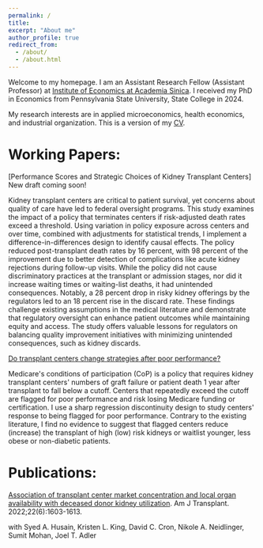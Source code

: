 ```yaml
---
permalink: /
title: 
excerpt: "About me"
author_profile: true
redirect_from: 
  - /about/
  - /about.html
---
```


Welcome to my homepage. I am an Assistant Research Fellow (Assistant Professor) at [Institute of Economics at Academia Sinica](https://www.econ.sinica.edu.tw/4d49b1b1-d551-4956-84a5-6bbf392d8417). I received my PhD in Economics from Pennsylvania State University, State College in 2024.

My research interests are in applied microeconomics, health economics, and industrial organization. This is a version of my [CV](http://hanloong7.github.io/files/CV.pdf).

Working Papers: 
======
[Performance Scores and Strategic Choices of Kidney Transplant Centers] New draft coming soon! 

Kidney transplant centers are critical to patient survival, yet concerns about quality of care have led to federal oversight programs. This study examines the impact of a policy that terminates centers if risk-adjusted death rates exceed a threshold. Using variation in policy exposure across centers and over time, combined with adjustments for statistical trends, I implement a difference-in-differences design to identify causal effects. The policy reduced post-transplant death rates by 16 percent, with 98 percent of the improvement due to better detection of complications like acute kidney rejections during follow-up visits. While the policy did not cause discriminatory practices at the transplant or admission stages, nor did it increase waiting times or waiting-list deaths, it had unintended consequences. Notably, a 28 percent drop in risky kidney offerings by the regulators led to an 18 percent rise in the discard rate. These findings challenge existing assumptions in the medical literature and demonstrate that regulatory oversight can enhance patient outcomes while maintaining equity and access. The study offers valuable lessons for regulators on balancing quality improvement initiatives with minimizing unintended consequences, such as kidney discards.
 

[Do transplant centers change strategies after poor performance?](http://hanloong7.github.io/files/3rdyearpaper.pdf)

Medicare's conditions of participation (CoP) is a policy that requires kidney transplant centers' numbers of graft failure or patient death 1 year after transplant to fall below a cutoff. Centers that repeatedly exceed the cutoff  are flagged for poor performance and risk losing Medicare funding or certification.  I use a sharp regression discontinuity design to study centers' response to being flagged for poor performance. Contrary to the existing literature, I find no evidence to suggest that flagged centers reduce (increase) the transplant of high (low) risk kidneys or waitlist younger, less obese or non-diabetic patients. 

Publications: 
======
[Association of transplant center market concentration and local organ availability with deceased donor kidney utilization](https://onlinelibrary.wiley.com/doi/full/10.1111/ajt.17010). Am J Transplant. 2022;22(6):1603-1613.

with Syed A. Husain, Kristen L. King, David C. Cron, Nikole A. Neidlinger, Sumit Mohan, Joel T. Adler


